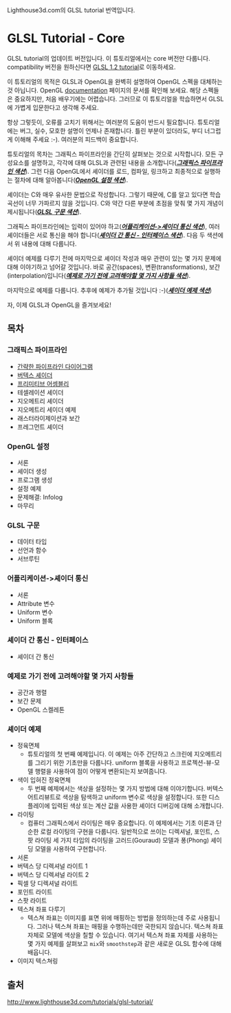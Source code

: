 Lighthouse3d.com의 GLSL tutorial 번역입니다.

# GLSL Tutorial - Core

GLSL tutorial의 업데이트 버전입니다. 이 튜토리얼에서는 core 버전만 다룹니다. compatibility 버전을 원하신다면 [GLSL 1.2 tutorial](http://www.lighthouse3d.com/tutorials/glsl-12-tutorial/)로 이동하세요.

이 튜토리얼의 목적은 GLSL과 OpenGL을 완벽히 설명하여 OpenGL 스펙을 대체하는 것 아닙니다. OpenGL [documentation](https://www.khronos.org/registry/OpenGL/index_gl.php) 페이지의 문서를 확인해 보세요. 해당 스펙들은 중요하지만, 처음 배우기에는 어렵습니다. 그러므로 이 튜토리얼을 학습하면서 GLSL에 가볍게 입문한다고 생각해 주세요.

항상 그렇듯이, 오류를 고치기 위해서는 여러분의 도움이 반드시 필요합니다. 튜토리얼에는 버그, 실수, 모호한 설명이 언제나 존재합니다. 틀린 부분이 있더라도, 부디 너그럽게 이해해 주세요 :-). 여러분의 피드백이 중요합니다.

튜토리얼의 목차는 그래픽스 파이프라인을 간단히 살펴보는 것으로 시작합니다. 모든 구성요소를 설명하고, 각각에 대해 GLSL과 관련된 내용을 소개합니다([***그래픽스 파이프라인 색션***](#그래픽스-파이프라인)). 그런 다음 OpenGL에서 셰이더를 로드, 컴파일, 링크하고 최종적으로 실행하는 절차에 대해 알아봅니다([***OpenGL 설정 색션***](#OpenGL-설정)).

셰이더는 C와 매우 유사한 문법으로 작성합니다. 그렇기 때문에, C를 알고 있다면 학습 곡선이 너무 가파르지 않을 것입니다. C와 약간 다른 부분에 초점을 맞춰 몇 가지 개념이 제시됩니다([***GLSL 구문 색션***](#GLSL-구문)).

그래픽스 파이프라인에는 입력이 있어야 하고([***어플리케이션->셰이더 통신 색션***](#어플리케이션->셰이더-통신)), 여러 셰이더들은 서로 통신을 해야 합니다([***셰이더 간 통신 - 인터페이스 색션***](#셰이더-간-통신---인터페이스)).
다음 두 색션에서 위 내용에 대해 다룹니다.

셰이더 예제를 다루기 전에 마지막으로 셰이더 작성과 매우 관련이 있는 몇 가지 문제에 대해 이야기하고 넘어갈 것입니다. 바로 공간(spaces), 변환(transformations), 보간(interpolation)입니다([***예제로 가기 전에 고려해야할 몇 가지 사항들 색션***](#예제로-가기-전에-고려해야할-몇-가지-사항들)).

마지막으로 예제를 다룹니다. 추후에 예제가 추가될 것입니다 :-)([***셰이더 예제 색션***](#셰이더-예제))

자, 이제 GLSL과 OpenGL을 즐겨보세요!

## 목차

### 그래픽스 파이프라인
  - [간략한 파이프라인 다이어그램](./01_pipeline/01_pipeline.md)
  - [버텍스 셰이더](./02_vertex_shader/02_vertex_shader.md)
  - [프리미티브 어셈블리](./03_primitive_assembly/03_primitive_assembly.md)
  - 테셀레이션 셰이더
  - 지오메트리 셰이더
  - 지오메트리 세이더 예제
  - 래스터라이제이션과 보간
  - 프레그먼트 셰이더

### OpenGL 설정
  - 서론
  - 셰이더 생성
  - 프로그램 생성
  - 설정 예제
  - 문제해결: Infolog
  - 마무리

### GLSL 구문
  - 데이터 타입
  - 선언과 함수
  - 서브루틴

### 어플리케이션->셰이더 통신
  - 서론
  - Attribute 변수
  - Uniform 변수
  - Uniform 블록

### 셰이더 간 통신 - 인터페이스
  - 셰이더 간 통신

### 예제로 가기 전에 고려해야할 몇 가지 사항들
  - 공간과 행렬
  - 보간 문제
  - OpenGL 스켈레톤

### 셰이더 예제
  - 정육면체
    - 튜토리얼의 첫 번째 예제입니다. 이 예제는 아주 간단하고 스크린에 지오메트리를 그리기 위한 기초만을 다룹니다. uniform 블록을 사용하고 프로젝션-뷰-모델 행렬을 사용하여 점이 어떻게 변환되는지 보여줍니다.
  - 색이 입혀진 정육면체
    - 두 번째 예제에서는 색상을 설정하는 몇 가지 방법에 대해 이야기합니다. 버텍스 어트리뷰트로 색상을 탐색하고 uniform 변수로 색상을 설정합니다. 또한 디스플레이에 입력된 색상 또는 계산 값을 사용한 셰이더 디버깅에 대해 소개합니다.
  - 라이팅
    - 컴퓨터 그래픽스에서 라이팅은 매우 중요합니다. 이 예제에서는 기초 이론과 단순한 로컬 라이팅의 구현을 다룹니다. 일반적으로 쓰이는 디렉셔널, 포인트, 스팟 라이팅 세 가지 타입의 라이팅을 고러드(Gouraud) 모델과 퐁(Phong) 셰이딩 모델을 사용하여 구현합니다.
  - 서론
  - 버텍스 당 디렉셔널 라이트 1
  - 버텍스 당 디렉셔널 라이트 2
  - 픽셀 당 디렉셔널 라이트
  - 포인트 라이트
  - 스팟 라이트
  - 텍스쳐 좌표 다루기
    - 텍스쳐 좌표는 이미지를 표면 위에 매핑하는 방법을 정의하는데 주로 사용됩니다. 그러나 텍스쳐 좌표는 매핑을 수행하는데만 국한되지 않습니다. 텍스쳐 좌표 자체로 모델에 색상을 칠할 수 있습니다. 여기서 텍스쳐 좌표 자체를 사용하는 몇 가지 예제를 살펴보고 `mix`와 `smoothstep`과 같은 새로운 GLSL 함수에 대해 배웁니다.
  - 이미지 텍스쳐링 

## 출처
http://www.lighthouse3d.com/tutorials/glsl-tutorial/